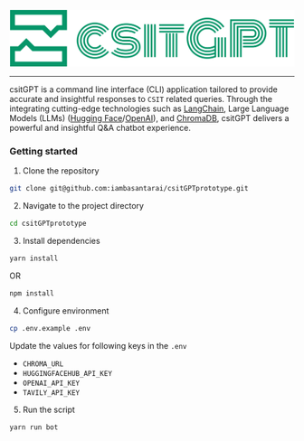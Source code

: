 <p align="center">
    <img alt="csitGPT" src="./assets/csitGPT.png">
</p>

---

csitGPT is a command line interface (CLI) application tailored to provide accurate and insightful responses to `CSIT` related queries.
Through the integrating cutting-edge technologies such as [LangChain](https://www.langchain.com/), Large Language Models (LLMs) ([Hugging Face](https://huggingface.co/)/[OpenAI](https://openai.com/)), and [ChromaDB](https://www.trychroma.com/), csitGPT delivers a powerful and insightful Q&A chatbot experience.

### Getting started

1. Clone the repository

```bash
git clone git@github.com:iambasantarai/csitGPTprototype.git
```

2. Navigate to the project directory

```bash
cd csitGPTprototype
```

3. Install dependencies

```bash
yarn install
```

OR

```bash
npm install
```

4. Configure environment

```bash
cp .env.example .env
```

Update the values for following keys in the `.env`

- `CHROMA_URL`
- `HUGGINGFACEHUB_API_KEY`
- `OPENAI_API_KEY`
- `TAVILY_API_KEY`

5. Run the script

```bash
yarn run bot
```
